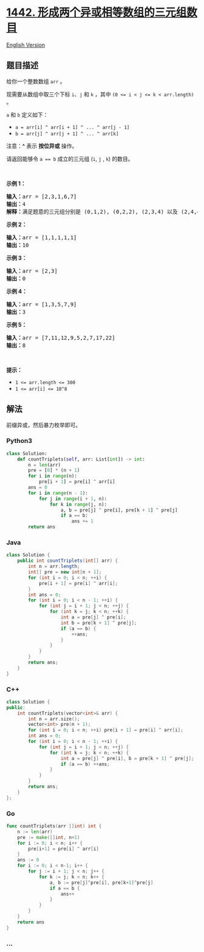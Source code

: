 # [1442. 形成两个异或相等数组的三元组数目](https://leetcode.cn/problems/count-triplets-that-can-form-two-arrays-of-equal-xor)

[English Version](/solution/1400-1499/1442.Count%20Triplets%20That%20Can%20Form%20Two%20Arrays%20of%20Equal%20XOR/README_EN.md)

## 题目描述

<!-- 这里写题目描述 -->

<p>给你一个整数数组 <code>arr</code> 。</p>

<p>现需要从数组中取三个下标 <code>i</code>、<code>j</code> 和 <code>k</code> ，其中 <code>(0 &lt;= i &lt; j &lt;= k &lt; arr.length)</code> 。</p>

<p><code>a</code> 和 <code>b</code> 定义如下：</p>

<ul>
	<li><code>a = arr[i] ^ arr[i + 1] ^ ... ^ arr[j - 1]</code></li>
	<li><code>b = arr[j] ^ arr[j + 1] ^ ... ^ arr[k]</code></li>
</ul>

<p>注意：<strong>^</strong> 表示 <strong>按位异或</strong> 操作。</p>

<p>请返回能够令 <code>a == b</code> 成立的三元组 (<code>i</code>, <code>j</code> , <code>k</code>) 的数目。</p>

<p>&nbsp;</p>

<p><strong>示例 1：</strong></p>

<pre><strong>输入：</strong>arr = [2,3,1,6,7]
<strong>输出：</strong>4
<strong>解释：</strong>满足题意的三元组分别是 (0,1,2), (0,2,2), (2,3,4) 以及 (2,4,4)
</pre>

<p><strong>示例 2：</strong></p>

<pre><strong>输入：</strong>arr = [1,1,1,1,1]
<strong>输出：</strong>10
</pre>

<p><strong>示例 3：</strong></p>

<pre><strong>输入：</strong>arr = [2,3]
<strong>输出：</strong>0
</pre>

<p><strong>示例 4：</strong></p>

<pre><strong>输入：</strong>arr = [1,3,5,7,9]
<strong>输出：</strong>3
</pre>

<p><strong>示例 5：</strong></p>

<pre><strong>输入：</strong>arr = [7,11,12,9,5,2,7,17,22]
<strong>输出：</strong>8
</pre>

<p>&nbsp;</p>

<p><strong>提示：</strong></p>

<ul>
	<li><code>1 &lt;= arr.length &lt;= 300</code></li>
	<li><code>1 &lt;= arr[i] &lt;= 10^8</code></li>
</ul>

## 解法

<!-- 这里可写通用的实现逻辑 -->

前缀异或，然后暴力枚举即可。

<!-- tabs:start -->

### **Python3**

<!-- 这里可写当前语言的特殊实现逻辑 -->

```python
class Solution:
    def countTriplets(self, arr: List[int]) -> int:
        n = len(arr)
        pre = [0] * (n + 1)
        for i in range(n):
            pre[i + 1] = pre[i] ^ arr[i]
        ans = 0
        for i in range(n - 1):
            for j in range(i + 1, n):
                for k in range(j, n):
                    a, b = pre[j] ^ pre[i], pre[k + 1] ^ pre[j]
                    if a == b:
                        ans += 1
        return ans
```

### **Java**

<!-- 这里可写当前语言的特殊实现逻辑 -->

```java
class Solution {
    public int countTriplets(int[] arr) {
        int n = arr.length;
        int[] pre = new int[n + 1];
        for (int i = 0; i < n; ++i) {
            pre[i + 1] = pre[i] ^ arr[i];
        }
        int ans = 0;
        for (int i = 0; i < n - 1; ++i) {
            for (int j = i + 1; j < n; ++j) {
                for (int k = j; k < n; ++k) {
                    int a = pre[j] ^ pre[i];
                    int b = pre[k + 1] ^ pre[j];
                    if (a == b) {
                        ++ans;
                    }
                }
            }
        }
        return ans;
    }
}
```

### **C++**

```cpp
class Solution {
public:
    int countTriplets(vector<int>& arr) {
        int n = arr.size();
        vector<int> pre(n + 1);
        for (int i = 0; i < n; ++i) pre[i + 1] = pre[i] ^ arr[i];
        int ans = 0;
        for (int i = 0; i < n - 1; ++i) {
            for (int j = i + 1; j < n; ++j) {
                for (int k = j; k < n; ++k) {
                    int a = pre[j] ^ pre[i], b = pre[k + 1] ^ pre[j];
                    if (a == b) ++ans;
                }
            }
        }
        return ans;
    }
};
```

### **Go**

```go
func countTriplets(arr []int) int {
	n := len(arr)
	pre := make([]int, n+1)
	for i := 0; i < n; i++ {
		pre[i+1] = pre[i] ^ arr[i]
	}
	ans := 0
	for i := 0; i < n-1; i++ {
		for j := i + 1; j < n; j++ {
			for k := j; k < n; k++ {
				a, b := pre[j]^pre[i], pre[k+1]^pre[j]
				if a == b {
					ans++
				}
			}
		}
	}
	return ans
}
```

### **...**

```

```

<!-- tabs:end -->
